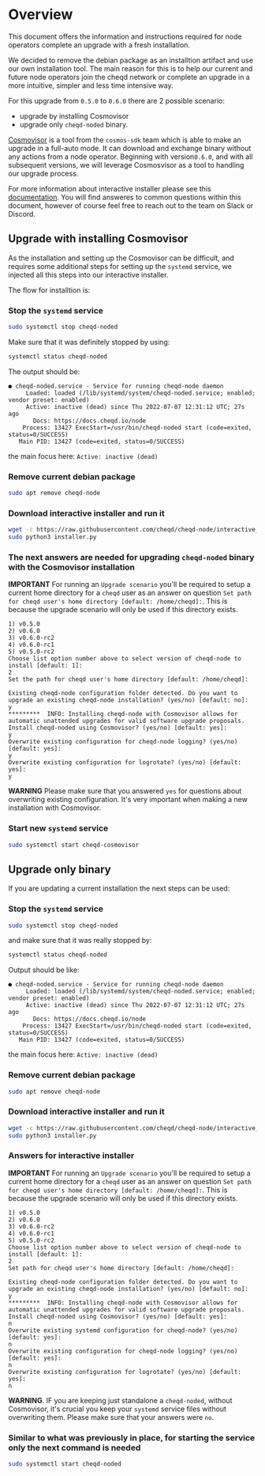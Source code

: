 # Overview

This document offers the information and instructions required for node operators complete an upgrade with a fresh installation.

We decided to remove the debian package as an installtion artifact and use our own installation tool. The main reason for this is to help our current and future node operators join the cheqd network or complete an upgrade in a more intuitive, simpler and less time intensive way.

For this upgrade from `0.5.0` to `0.6.0` there are 2 possible scenario:

- upgrade by installing Cosmovisor
- upgrade only `cheqd-noded` binary.

[Cosmovisor](https://docs.cosmos.network/main/run-node/cosmovisor.html) is a tool from the `cosmos-sdk` team which is able to make an upgrade in a full-auto mode. It can download and exchange binary without any actions from a node operator. Beginning with version`0.6.0`, and with all subsequent versions, we will leverage Cosmosvisor as a tool to handling our upgrade process.

For more information about interactive installer please see this [documentation](./interactive-installer.md).
You will find answeres to common questions within this document, however of course feel free to reach out to the team on Slack or Discord.

## Upgrade with installing Cosmovisor

As the installation and setting up the Cosmovisor can be difficult, and requires some additional steps for setting up the `systemd` service, we injected all this steps into our interactive installer.

The flow for installtion is:

### Stop the `systemd` service

```bash
sudo systemctl stop cheqd-noded
```

Make sure that it was definitely stopped by using:

```bash
systemctl status cheqd-noded
```

The output should be:

```text
● cheqd-noded.service - Service for running cheqd-node daemon
     Loaded: loaded (/lib/systemd/system/cheqd-noded.service; enabled; vendor preset: enabled)
     Active: inactive (dead) since Thu 2022-07-07 12:31:12 UTC; 27s ago
       Docs: https://docs.cheqd.io/node
    Process: 13427 ExecStart=/usr/bin/cheqd-noded start (code=exited, status=0/SUCCESS)
   Main PID: 13427 (code=exited, status=0/SUCCESS)
```

the main focus here: `Active: inactive (dead)`

### Remove current debian package

```bash
sudo apt remove cheqd-node
```

### Download interactive installer and run it

```bash
wget -c https://raw.githubusercontent.com/cheqd/cheqd-node/interactive_installer/installer/installer.py
sudo python3 installer.py
```

### The next answers are needed for upgrading `cheqd-noded` binary with the Cosmovisor installation

**IMPORTANT** For running an `Upgrade scenario` you'll be required to setup a current home directory for a `cheqd` user as an answer on question `Set path for cheqd user's home directory [default: /home/cheqd]:`. This is because the upgrade scenario will only be used if this directory exists.

```text
1) v0.5.0
2) v0.6.0
3) v0.6.0-rc2
4) v0.6.0-rc1
5) v0.5.0-rc2
Choose list option number above to select version of cheqd-node to install [default: 1]:
2
Set the path for cheqd user's home directory [default: /home/cheqd]:

Existing cheqd-node configuration folder detected. Do you want to upgrade an existing cheqd-node installation? (yes/no) [default: no]:
y
*********  INFO: Installing cheqd-node with Cosmovisor allows for automatic unattended upgrades for valid software upgrade proposals.
Install cheqd-noded using Cosmovisor? (yes/no) [default: yes]:
y
Overwrite existing configuration for cheqd-node logging? (yes/no) [default: yes]:
y
Overwrite existing configuration for logrotate? (yes/no) [default: yes]:
y
```

**WARNING** Please make sure that you answered `yes` for questions about overwriting existing configuration. It's very important when making a new installation with Cosmovisor.

### Start new `systemd` service

```bash
sudo systemctl start cheqd-cosmovisor
```

## Upgrade only binary

If you are updating a current installation the next steps can be used:

### Stop the `systemd` service

```bash
sudo systemctl stop cheqd-noded
```

and make sure that it was really stopped by:

```bash
systemctl status cheqd-noded
```

Output should be like:

```text
● cheqd-noded.service - Service for running cheqd-node daemon
     Loaded: loaded (/lib/systemd/system/cheqd-noded.service; enabled; vendor preset: enabled)
     Active: inactive (dead) since Thu 2022-07-07 12:31:12 UTC; 27s ago
       Docs: https://docs.cheqd.io/node
    Process: 13427 ExecStart=/usr/bin/cheqd-noded start (code=exited, status=0/SUCCESS)
   Main PID: 13427 (code=exited, status=0/SUCCESS)
```

the main focus here: `Active: inactive (dead)`

### Remove current debian package

```bash
sudo apt remove cheqd-node
```

### Download interactive installer and run it

```bash
wget -c https://raw.githubusercontent.com/cheqd/cheqd-node/interactive_installer/installer/installer.py
sudo python3 installer.py
```

### Answers for interactive installer

**IMPORTANT** For running an `Upgrade scenario` you'll be required to setup a current home directory for a `cheqd` user as an answer on question `Set path for cheqd user's home directory [default: /home/cheqd]:`. This is because the upgrade scenario will only be used if this directory exists.

```text
1) v0.5.0
2) v0.6.0
3) v0.6.0-rc2
4) v0.6.0-rc1
5) v0.5.0-rc2
Choose list option number above to select version of cheqd-node to install [default: 1]:
2
Set path for cheqd user's home directory [default: /home/cheqd]:

Existing cheqd-node configuration folder detected. Do you want to upgrade an existing cheqd-node installation? (yes/no) [default: no]:
y
*********  INFO: Installing cheqd-node with Cosmovisor allows for automatic unattended upgrades for valid software upgrade proposals.
Install cheqd-noded using Cosmovisor? (yes/no) [default: yes]:
n
Overwrite existing systemd configuration for cheqd-node? (yes/no) [default: yes]:
n
Overwrite existing configuration for cheqd-node logging? (yes/no) [default: yes]:
n
Overwrite existing configuration for logrotate? (yes/no) [default: yes]:
n
```

**WARNING**. IF you are keeping just standalone a `cheqd-noded`, without Cosmovisor, it's crucial you keep your `systemd` service files without overwriting them. Please make sure that your answers were `no`.

### Similar to what was previously in place, for starting the service only the next command is needed

```bash
sudo systemctl start cheqd-noded
```
